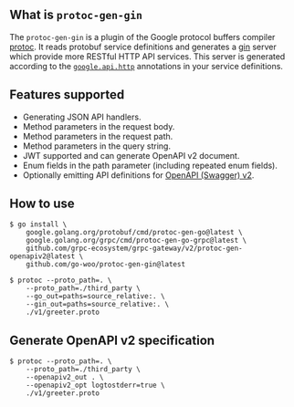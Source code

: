 ## What is `protoc-gen-gin`
The `protoc-gen-gin` is a plugin of the Google protocol buffers compiler
[protoc](https://github.com/protocolbuffers/protobuf).
It reads protobuf service definitions and generates a [gin](https://github.com/gin-gonic/gin) server which
provide more RESTful HTTP API services. This server is generated according to the
[`google.api.http`](https://github.com/googleapis/googleapis/blob/master/google/api/http.proto#L46)
annotations in your service definitions.

## Features supported
- Generating JSON API handlers.
- Method parameters in the request body.
- Method parameters in the request path.
- Method parameters in the query string.
- JWT supported and can generate OpenAPI v2 document.
- Enum fields in the path parameter (including repeated enum fields).
- Optionally emitting API definitions for
  [OpenAPI (Swagger) v2](https://swagger.io/docs/specification/2-0/basic-structure/).

## How to use
``` 
$ go install \
	google.golang.org/protobuf/cmd/protoc-gen-go@latest \
	google.golang.org/grpc/cmd/protoc-gen-go-grpc@latest \
	github.com/grpc-ecosystem/grpc-gateway/v2/protoc-gen-openapiv2@latest \
	github.com/go-woo/protoc-gen-gin@latest

$ protoc --proto_path=. \
    --proto_path=./third_party \
    --go_out=paths=source_relative:. \
    --gin_out=paths=source_relative:. \
    ./v1/greeter.proto
```
## Generate OpenAPI v2 specification
```
$ protoc --proto_path=. \
    --proto_path=./third_party \
    --openapiv2_out . \
    --openapiv2_opt logtostderr=true \
    ./v1/greeter.proto
```
